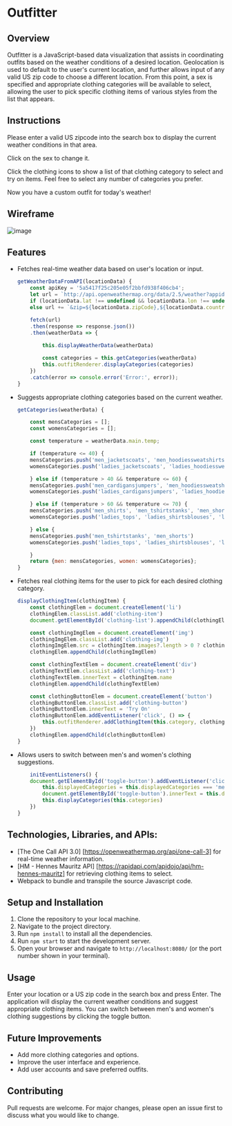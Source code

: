 # Outfitter

## Overview
Outfitter is a JavaScript-based data visualization that assists in coordinating outfits based on the weather conditions of a desired location. Geolocation is used to default to the user's current location, and further allows input of any valid US zip code to choose a different location. From this point, a sex is specified and appropriate clothing categories will be available to select, allowing the user to pick specific clothing items of various styles from the list that appears.

## Instructions
Please enter a valid US zipcode into the search box to display the current weather conditions in that area.

Click on the sex to change it.

Click the clothing icons to show a list of that clothing category to select and try on items. Feel free to select any number of categories you prefer.

Now you have a custom outfit for today's weather!

## Wireframe
![image](https://github.com/Inkorrect-Code/Outfitter/assets/148132042/def4f079-bda1-4a57-944f-0d6a8e43741d)

## Features
- Fetches real-time weather data based on user's location or input.

    ```javascript
    getWeatherDataFromAPI(locationData) {
        const apiKey = '5a5417f25c205e05f2bbfd938f406cb4';
        let url = `http://api.openweathermap.org/data/2.5/weather?appid=${apiKey}&units=imperial`;
        if (locationData.lat !== undefined && locationData.lon !== undefined) url += `&lat=${locationData.lat}&lon=${locationData.lon}`
        else url += `&zip=${locationData.zipCode},${locationData.countryCode}`

        fetch(url)
        .then(response => response.json())
        .then(weatherData => { 
            
            this.displayWeatherData(weatherData)

            const categories = this.getCategories(weatherData)
            this.outfitRenderer.displayCategories(categories)
        })
        .catch(error => console.error('Error:', error));
    }

    ```
- Suggests appropriate clothing categories based on the current weather.

    ```javascript
    getCategories(weatherData) {
    
        const mensCategories = [];
        const womensCategories = [];

        const temperature = weatherData.main.temp;

        if (temperature <= 40) {
        mensCategories.push('men_jacketscoats', 'men_hoodiessweatshirts', 'men_shirts', 'men_trousers', 'men_jeans')
        womensCategories.push('ladies_jacketscoats', 'ladies_hoodiessweatshirts', 'ladies_trousers', 'ladies_jeans')

        } else if (temperature > 40 && temperature <= 60) {
        mensCategories.push('men_cardigansjumpers', 'men_hoodiessweatshirts', 'men_shirts', 'men_trousers', 'men_jeans')
        womensCategories.push('ladies_cardigansjumpers', 'ladies_hoodiessweatshirts', 'ladies_tops', 'ladies_shirtsblouses', 'ladies_trousers', 'ladies_jeans', 'ladies_dresses')

        } else if (temperature > 60 && temperature <= 70) {
        mensCategories.push('men_shirts', 'men_tshirtstanks', 'men_shorts', 'men_trousers', 'men_jeans')
        womensCategories.push('ladies_tops', 'ladies_shirtsblouses', 'ladies_trousers', 'ladies_jeans', 'ladies_skirts', 'ladies_dresses')

        } else {
        mensCategories.push('men_tshirtstanks', 'men_shorts')
        womensCategories.push('ladies_tops', 'ladies_shirtsblouses', 'ladies_skirts', 'ladies_shorts', 'ladies_dresses')

        }
        return {men: mensCategories, women: womensCategories};
  }
    ```
- Fetches real clothing items for the user to pick for each desired clothing category.

    ```javascript
    displayClothingItem(clothingItem) {
        const clothingElem = document.createElement('li')
        clothingElem.classList.add('clothing-item')
        document.getElementById('clothing-list').appendChild(clothingElem)

        const clothingImgElem = document.createElement('img')
        clothingImgElem.classList.add('clothing-img')
        clothingImgElem.src = clothingItem.images?.length > 0 ? clothingItem.images[0].url : ''
        clothingElem.appendChild(clothingImgElem)

        const clothingTextElem = document.createElement('div')
        clothingTextElem.classList.add('clothing-text')
        clothingTextElem.innerText = clothingItem.name
        clothingElem.appendChild(clothingTextElem)

        const clothingButtonElem = document.createElement('button')
        clothingButtonElem.classList.add('clothing-button')
        clothingButtonElem.innerText = 'Try On'
        clothingButtonElem.addEventListener('click', () => {
            this.outfitRenderer.addClothingItem(this.category, clothingItem)
        })
        clothingElem.appendChild(clothingButtonElem)
    }
    ```
- Allows users to switch between men's and women's clothing suggestions.

    ```javascript
        initEventListeners() {
        document.getElementById('toggle-button').addEventListener('click', () => {
            this.displayedCategories = this.displayedCategories === 'men' ? 'women' : 'men'
            document.getElementById('toggle-button').innerText = this.displayedCategories.toUpperCase()
            this.displayCategories(this.categories)
        })
    }
    ```

## Technologies, Libraries, and APIs:
- [The One Call API 3.0] [https://openweathermap.org/api/one-call-3] for real-time weather information.
- [HM - Hennes Mauritz API] [https://rapidapi.com/apidojo/api/hm-hennes-mauritz] for retrieving clothing items to select.
- Webpack to bundle and transpile the source Javascript code.

## Setup and Installation
1. Clone the repository to your local machine.
2. Navigate to the project directory.
3. Run `npm install` to install all the dependencies.
4. Run `npm start` to start the development server.
5. Open your browser and navigate to `http://localhost:8080/` (or the port number shown in your terminal).

## Usage
Enter your location or a US zip code in the search box and press Enter. The application will display the current weather conditions and suggest appropriate clothing items. You can switch between men's and women's clothing suggestions by clicking the toggle button.

## Future Improvements
- Add more clothing categories and options.
- Improve the user interface and experience.
- Add user accounts and save preferred outfits.

## Contributing
Pull requests are welcome. For major changes, please open an issue first to discuss what you would like to change.
